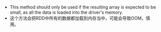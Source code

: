    * This method should only be used if the resulting array is expected to be small, as all the data is loaded into the driver's memory.
   * 这个方法会把RDD中所有的数据都加载到内存当中，可能会导致OOM，慎用。

